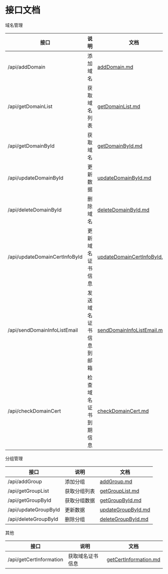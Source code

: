 # 接口文档

域名管理

| 接口 | 说明 | 文档 | 
| - | - | -|  
| /api/addDomain | 添加域名 | [addDomain.md](/doc/domain/addDomain.md) | 
| /api/getDomainList | 获取域名列表 | [getDomainList.md](/doc/domain/getDomainList.md) | 
| /api/getDomainById | 获取域名 | [getDomainById.md](/doc/domain/getDomainById.md) | 
| /api/updateDomainById | 更新数据 | [updateDomainById.md](/doc/domain/updateDomainById.md) | 
| /api/deleteDomainById | 删除域名 | [deleteDomainById.md](/doc/domain/deleteDomainById.md) |
| /api/updateDomainCertInfoById | 更新域名证书信息 | [updateDomainCertInfoById.md](/doc/domain/updateDomainCertInfoById.md) |
| /api/sendDomainInfoListEmail | 发送域名证书信息到邮箱 | [sendDomainInfoListEmail.md](/doc/domain/sendDomainInfoListEmail.md) |
| /api/checkDomainCert | 检查域名证书到期信息 | [checkDomainCert.md](/doc/domain/checkDomainCert.md) |

分组管理

| 接口 | 说明 | 文档 | 
| - | - | -| 
| /api/addGroup | 添加分组 | [addGroup.md](/doc/group/addGroup.md) | 
| /api/getGroupList | 获取分组列表 | [getGroupList.md](/doc/group/getGroupList.md) | 
| /api/getGroupById | 获取分组数据 | [getGroupById.md](/doc/group/getGroupById.md) | 
| /api/updateGroupById | 更新数据 | [updateGroupById.md](/doc/group/updateGroupById.md) | 
| /api/deleteGroupById | 删除分组 | [deleteGroupById.md](/doc/group/deleteGroupById.md) |

其他

| 接口 | 说明 | 文档 | 
| - | - | -| 
| /api/getCertInformation | 获取域名证书信息 | [getCertInformation.md](/doc/cert/getCertInformation.md) |
 